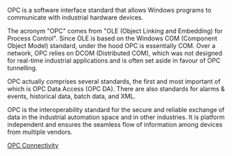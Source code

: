 OPC is a software interface standard that allows Windows programs to communicate with industrial hardware devices.

The acronym "OPC" comes from "OLE (Object Linking and Embedding) for Process Control". Since OLE is based on the Windows COM (Component Object Model) standard, under the hood OPC is essentially COM. Over a network, OPC relies on DCOM (Distributed COM), which was not designed for real-time industrial applications and is often set aside in favour of OPC tunnelling.

OPC actually comprises several standards, the first and most important of which is OPC Data Access (OPC DA). There are also standards for alarms & events, historical data, batch data, and XML.


OPC is the interoperability standard for the secure and reliable exchange of data in the industrial automation space and in other industries. It is platform independent and ensures the seamless flow of information among devices from multiple vendors. 

[OPC Connectivity](https://github.com/minoobeyzavi/Visual-KPI/blob/master/Weather/forecast.io-Interface.md)
